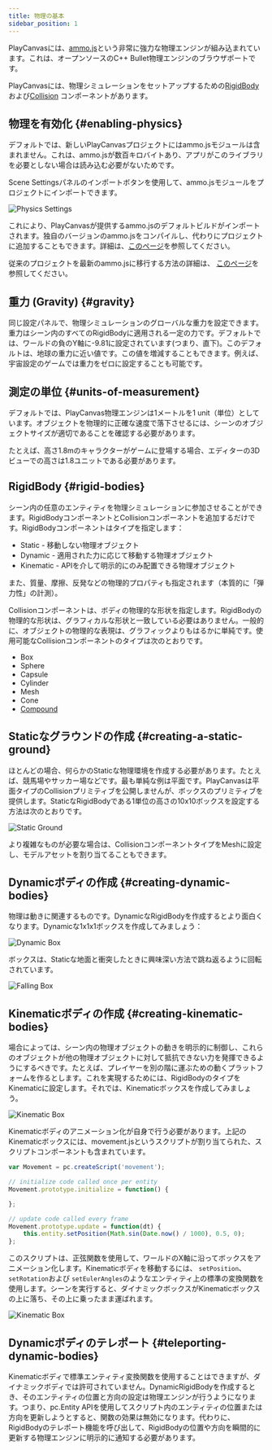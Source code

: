 ```yaml
---
title: 物理の基本
sidebar_position: 1
---
```


PlayCanvasには、[ammo.js][1]という非常に強力な物理エンジンが組み込まれています。これは、オープンソースのC++ Bullet物理エンジンのブラウザポートです。

PlayCanvasには、物理シミュレーションをセットアップするための[RigidBody][2] および[Collision][3] コンポーネントがあります。

## 物理を有効化 {#enabling-physics}

デフォルトでは、新しいPlayCanvasプロジェクトにはammo.jsモジュールは含まれません。これは、ammo.jsが数百キロバイトあり、アプリがこのライブラリを必要としない場合は読み込む必要がないためです。

Scene Settingsパネルのインポートボタンを使用して、ammo.jsモジュールをプロジェクトにインポートできます。

![Physics Settings](/img/user-manual/physics/physics-settings.png)

これにより、PlayCanvasが提供するammo.jsのデフォルトビルドがインポートされます。独自のバージョンのammo.jsをコンパイルし、代わりにプロジェクトに追加することもできます。詳細は、[このページ][11]を参照してください。

従来のプロジェクトを最新のammo.jsに移行する方法の詳細は、 [このページ][10]を参照してください。

## 重力 (Gravity) {#gravity}

同じ設定パネルで、物理シミュレーションのグローバルな重力を設定できます。重力はシーン内のすべてのRigidBodyに適用される一定の力です。デフォルトでは、ワールドの負のY軸に-9.81に設定されています(つまり、直下)。このデフォルトは、地球の重力に近い値です。この値を増減することもできます。例えば、宇宙設定のゲームでは重力をゼロに設定することも可能です。

## 測定の単位 {#units-of-measurement}

デフォルトでは、PlayCanvas物理エンジンは1メートルを1 unit（単位）としています。オブジェクトを物理的に正確な速度で落下させるには、シーンのオブジェクトサイズが適切であることを確認する必要があります。

たとえば、高さ1.8mのキャラクターがゲームに登場する場合、エディターの3Dビューでの高さは1.8ユニットである必要があります。

## RigidBody {#rigid-bodies}

シーン内の任意のエンティティを物理シミュレーションに参加させることができます。RigidBodyコンポーネントとCollisionコンポーネントを追加するだけです。RigidBodyコンポーネントはタイプを指定します：

- Static - 移動しない物理オブジェクト
- Dynamic - 適用された力に応じて移動する物理オブジェクト
- Kinematic - APIを介して明示的にのみ配置できる物理オブジェクト

また、質量、摩擦、反発などの物理的プロパティも指定されます（本質的に「弾力性」の計測）。

Collisionコンポーネントは、ボディの物理的な形状を指定します。RigidBodyの物理的な形状は、グラフィカルな形状と一致している必要はありません。一般的に、オブジェクトの物理的な表現は、グラフィックよりもはるかに単純です。使用可能なCollisionコンポーネントのタイプは次のとおりです。

- Box
- Sphere
- Capsule
- Cylinder
- Mesh
- Cone
- [Compound][12]

## Staticなグラウンドの作成 {#creating-a-static-ground}

ほとんどの場合、何らかのStaticな物理環境を作成する必要があります。たとえば、競馬場やサッカー場などです。最も単純な例は平面です。PlayCanvasは平面タイプのCollisionプリミティブを公開しませんが、ボックスのプリミティブを提供します。StaticなRigidBodyである1単位の高さの10x10ボックスを設定する方法は次のとおりです。

![Static Ground](/img/user-manual/physics/static-ground.png)

より複雑なものが必要な場合は、CollisionコンポーネントタイプをMeshに設定し、モデルアセットを割り当てることもできます。

## Dynamicボディの作成 {#creating-dynamic-bodies}

物理は動きに関連するものです。DynamicなRigidBodyを作成するとより面白くなります。Dynamicな1x1x1ボックスを作成してみましょう：

![Dynamic Box](/img/user-manual/physics/dynamic-box.png)

ボックスは、Staticな地面と衝突したときに興味深い方法で跳ね返るように回転されています。

![Falling Box](/img/user-manual/physics/falling-box.gif)

## Kinematicボディの作成 {#creating-kinematic-bodies}

場合によっては、シーン内の物理オブジェクトの動きを明示的に制御し、これらのオブジェクトが他の物理オブジェクトに対して抵抗できない力を発揮できるようにするべきです。たとえば、プレイヤーを別の階に運ぶための動くプラットフォームを作るとします。これを実現するためには、RigidBodyのタイプをKinematicに設定します。それでは、Kinematicボックスを作成してみましょう。

![Kinematic Box](/img/user-manual/physics/kinematic-box.png)

Kinematicボディのアニメーション化が自身で行う必要があります。上記のKinematicボックスには、movement.jsというスクリプトが割り当てられた、スクリプトコンポーネントも含まれています。

```javascript
var Movement = pc.createScript('movement');

// initialize code called once per entity
Movement.prototype.initialize = function() {

};

// update code called every frame
Movement.prototype.update = function(dt) {
    this.entity.setPosition(Math.sin(Date.now() / 1000), 0.5, 0);
};
```

このスクリプトは、正弦関数を使用して、ワールドのX軸に沿ってボックスをアニメーション化します。Kinematicボディを移動するには、 `setPosition`、` setRotation`および `setEulerAngles`のようなエンティティ上の標準の変換関数を使用します。シーンを実行すると、ダイナミックボックスがKinematicボックスの上に落ち、その上に乗ったまま運ばれます。

![Kinematic Box](/img/user-manual/physics/kinematic-box.gif)

## Dynamicボディのテレポート {#teleporting-dynamic-bodies}

Kinematicボディで標準エンティティ変換関数を使用することはできますが、ダイナミックボディでは許可されていません。DynamicRigidBodyを作成するとき、そのエンティティの位置と方向の設定は物理エンジンが行うようになります。つまり、pc.Entity APIを使用してスクリプト内のエンティティの位置または方向を更新しようとすると、関数の効果は無効になります。代わりに、RigidBodyのテレポート機能を呼び出して、RigidBodyの位置や方向を瞬間的に更新する物理エンジンに明示的に通知する必要があります。

[1]: https://github.com/kripken/ammo.js
[2]: /user-manual/scenes/components/rigidbody/
[3]: /user-manual/scenes/components/collision/
[10]: /user-manual/physics/physics-migration/
[11]: /user-manual/assets/types/wasm/
[12]: /user-manual/physics/compound-shapes/
